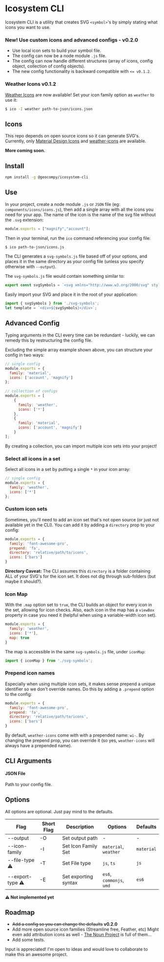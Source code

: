 # Icosystem CLI

Icosystem CLI is a utility that creates SVG `<symbol>`'s by simply stating what icons you want to use.

### New! Use custom icons and advanced configs - v0.2.0

- Use local icon sets to build your symbol file.
- The config can now be a node module `.js` file.
- The config can now handle different structures (array of icons, config object, collection of config objects).
- The new config functionality is backward compatible with `<= v0.1.2`.

### Weather Icons v0.1.2

[Weather Icons](https://github.com/erikflowers/weather-icons/) are now available! Set your icon family option as `weather` to use it:

```bash
$ ico -I weather path-to-json/icons.json
```

## Icons

This repo depends on open source icons so it can generate SVG's. Currently, only [Material Design Icons](https://materialdesignicons.com/) and [weather-icons](https://github.com/erikflowers/weather-icons/) are available.

**More coming soon.**

## Install
```bash
npm install -g @geocompy/icosystem-cli
```

## Use

In your project, create a node module `.js` or `JSON` file (eg: `components/icons/icons.js`), then add a single array with all the icons you need for your app. The name of the icon is the name of the svg file without the `.svg` extension:

```javascript
module.exports = ["magnify","account"];
```

Then in your terminal, run the `ico` command referencing your config file:

```bash
$ ico path-to-json/icons.js
```

The CLI generates a `svg-symbols.js` file based off of your options, and places it in the same directory as your config file (unless you specify otherwise with `--output`).

The `svg-symbols.js` file would contain something similar to:

```typescript
export const svgSymbols = `<svg xmlns="http://www.w3.org/2000/svg" style="display: none;"><symbol id="magnify">...</symbol><symbol id="account">...</symbol></svg>`;
```

Easily import your SVG and place it in the root of your application:

```javascript
import { svgSymbols } from './svg-symbols';
let template = `<div>${svgSymbols}</div>`;
```

## Advanced Config

Typing arguments in the CLI every time can be redundant - luckily, we can remedy this by restructuring the config file.

Excluding the simple array example shown above, you can structure your config in two ways:

```javascript
// single config
module.exports = {
  family: 'material',
  icons: ['account', 'magnify']
};
 
// collection of configs
module.exports = [
    {
      family: 'weather',
      icons: ['*']
    },
    {
      family: 'material',
      icons: ['account', 'magnify']
    }
];
```

By creating a collection, you can import multiple icon sets into your project!

### Select all icons in a set

Select all icons in a set by putting a single `*` in your icon array:

```javascript
// single config
module.exports = {
  family: 'weather',
  icons: ['*']
};
```

### Custom icon sets

Sometimes, you'll need to add an icon set that's not open source (or just not available yet in the CLI).
You can add it by adding a `directory` prop to your config:

```javascript
module.exports = {
  family: 'font-awesome-pro',
  prepend: 'fa',
  directory: 'relative/path/to/icons',
  icons: ['bars']
}
```

**Directory Caveat:** The CLI assumes this `directory` is a folder containing ALL of your SVG's for the icon set.
It does not dig through sub-folders (but maybe it should?).

### Icon Map

With the `.map` option set to `true`, the CLI builds an object for every icon in the set, allowing for icon checks. Also, each icon in the map has a `viewBox` property in case you need it (helpful when using a variable-width icon set).

```javascript
module.exports = {
  family: 'weather',
  icons: ['*'],
  map: true
}
```

The map is accessible in the same `svg-symbols.js` file, under `iconMap`:

```javascript
import { iconMap } from './svg-symbols';
```

### Prepend icon names

Especially when using multiple icon sets, it makes sense prepend a unique identifier so we don't override names. Do this by adding a `.prepend` option to the config:

```javascript
module.exports = {
  family: 'font-awesome-pro',
  prepend: 'fa',
  directory: 'relative/path/to/icons',
  icons: ['bars']
}
```

By default, `weather-icons` come with with a prepended name: `wi-`. By changing the prepend prop, you can override it (so yes, `weather-icons` will always have a prepended name).

## CLI Arguments

#### JSON File

Path to your config file.

## Options

All options are optional. Just pay mind to the defaults.

| Flag                   | Short Flag | Description          | Options                  | Defaults
| -----------------------|------------|----------------------|--------------------------|------------
| --output               | -O         | Set output path      | -                        | -
| --icon-family          | -I         | Set Icon Family Set  | `material`, `weather`    | `material`
| --file-type   :warning:| -T         | Set File type        | `js`, `ts`               | `js`
| --export-type :warning:| -E         | Set exporting syntax | `es6`, `commonjs`, `umd` | `es6`

**:warning: Not implemented yet**



## Roadmap

- ~~Add a config so you can change the defaults~~ **v0.2.0**
- Add more open source icon families (Streamline free, Feather, etc) Might even add attribution icons as well - [The Noun Project](http://thenounproject.com) is full of them...
- Add some tests.

Input is appreciated! I'm open to ideas and would love to collaborate to make this an awesome project.
